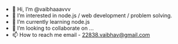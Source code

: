 - 👋 Hi, I’m @vaibhaaavvv
- 👀 I’m interested in node.js / web development / problem solving.
- 🌱 I’m currently learning node.js
- 💞️ I’m looking to collaborate on ...
- 📫 How to reach me email - 22838.vaibhav@gmail.com

<!---
vaibhaaavvv/vaibhaaavvv is a ✨ special ✨ repository because its `README.md` (this file) appears on your GitHub profile.
You can click the Preview link to take a look at your changes.
--->
